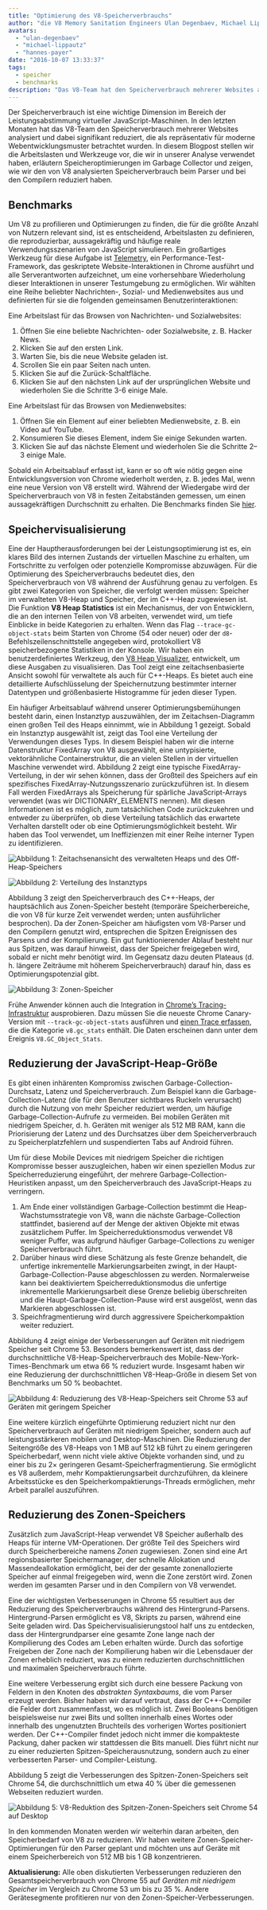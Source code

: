```yaml
---
title: "Optimierung des V8-Speicherverbrauchs"
author: "die V8 Memory Sanitation Engineers Ulan Degenbaev, Michael Lippautz, Hannes Payer und Toon Verwaest"
avatars: 
  - "ulan-degenbaev"
  - "michael-lippautz"
  - "hannes-payer"
date: "2016-10-07 13:33:37"
tags: 
  - speicher
  - benchmarks
description: "Das V8-Team hat den Speicherverbrauch mehrerer Websites analysiert und signifikant reduziert, die als repräsentativ für moderne Webentwicklungsmuster identifiziert wurden."
---
```

Der Speicherverbrauch ist eine wichtige Dimension im Bereich der Leistungsabstimmung virtueller JavaScript-Maschinen. In den letzten Monaten hat das V8-Team den Speicherverbrauch mehrerer Websites analysiert und dabei signifikant reduziert, die als repräsentativ für moderne Webentwicklungsmuster betrachtet wurden. In diesem Blogpost stellen wir die Arbeitslasten und Werkzeuge vor, die wir in unserer Analyse verwendet haben, erläutern Speicheroptimierungen im Garbage Collector und zeigen, wie wir den von V8 analysierten Speicherverbrauch beim Parser und bei den Compilern reduziert haben.

<!--truncate-->
## Benchmarks

Um V8 zu profilieren und Optimierungen zu finden, die für die größte Anzahl von Nutzern relevant sind, ist es entscheidend, Arbeitslasten zu definieren, die reproduzierbar, aussagekräftig und häufige reale Verwendungsszenarien von JavaScript simulieren. Ein großartiges Werkzeug für diese Aufgabe ist [Telemetry](https://catapult.gsrc.io/telemetry), ein Performance-Test-Framework, das geskriptete Website-Interaktionen in Chrome ausführt und alle Serverantworten aufzeichnet, um eine vorhersehbare Wiederholung dieser Interaktionen in unserer Testumgebung zu ermöglichen. Wir wählten eine Reihe beliebter Nachrichten-, Sozial- und Medienwebsites aus und definierten für sie die folgenden gemeinsamen Benutzerinteraktionen:

Eine Arbeitslast für das Browsen von Nachrichten- und Sozialwebsites:

1. Öffnen Sie eine beliebte Nachrichten- oder Sozialwebsite, z. B. Hacker News.
2. Klicken Sie auf den ersten Link.
3. Warten Sie, bis die neue Website geladen ist.
4. Scrollen Sie ein paar Seiten nach unten.
5. Klicken Sie auf die Zurück-Schaltfläche.
6. Klicken Sie auf den nächsten Link auf der ursprünglichen Website und wiederholen Sie die Schritte 3-6 einige Male.

Eine Arbeitslast für das Browsen von Medienwebsites:

1. Öffnen Sie ein Element auf einer beliebten Medienwebsite, z. B. ein Video auf YouTube.
2. Konsumieren Sie dieses Element, indem Sie einige Sekunden warten.
3. Klicken Sie auf das nächste Element und wiederholen Sie die Schritte 2–3 einige Male.

Sobald ein Arbeitsablauf erfasst ist, kann er so oft wie nötig gegen eine Entwicklungsversion von Chrome wiederholt werden, z. B. jedes Mal, wenn eine neue Version von V8 erstellt wird. Während der Wiedergabe wird der Speicherverbrauch von V8 in festen Zeitabständen gemessen, um einen aussagekräftigen Durchschnitt zu erhalten. Die Benchmarks finden Sie [hier](https://cs.chromium.org/chromium/src/tools/perf/page_sets/system_health/browsing_stories.py?q=browsing+news&sq=package:chromium&dr=CS&l=11).

## Speichervisualisierung

Eine der Hauptherausforderungen bei der Leistungsoptimierung ist es, ein klares Bild des internen Zustands der virtuellen Maschine zu erhalten, um Fortschritte zu verfolgen oder potenzielle Kompromisse abzuwägen. Für die Optimierung des Speicherverbrauchs bedeutet dies, den Speicherverbrauch von V8 während der Ausführung genau zu verfolgen. Es gibt zwei Kategorien von Speicher, die verfolgt werden müssen: Speicher im verwalteten V8-Heap und Speicher, der im C++-Heap zugewiesen ist. Die Funktion **V8 Heap Statistics** ist ein Mechanismus, der von Entwicklern, die an den internen Teilen von V8 arbeiten, verwendet wird, um tiefe Einblicke in beide Kategorien zu erhalten. Wenn das Flag `--trace-gc-object-stats` beim Starten von Chrome (54 oder neuer) oder der `d8`-Befehlszeilenschnittstelle angegeben wird, protokolliert V8 speicherbezogene Statistiken in der Konsole. Wir haben ein benutzerdefiniertes Werkzeug, den [V8 Heap Visualizer](https://mlippautz.github.io/v8-heap-stats/), entwickelt, um diese Ausgaben zu visualisieren. Das Tool zeigt eine zeitachsenbasierte Ansicht sowohl für verwaltete als auch für C++-Heaps. Es bietet auch eine detaillierte Aufschlüsselung der Speichernutzung bestimmter interner Datentypen und größenbasierte Histogramme für jeden dieser Typen.

Ein häufiger Arbeitsablauf während unserer Optimierungsbemühungen besteht darin, einen Instanztyp auszuwählen, der im Zeitachsen-Diagramm einen großen Teil des Heaps einnimmt, wie in Abbildung 1 gezeigt. Sobald ein Instanztyp ausgewählt ist, zeigt das Tool eine Verteilung der Verwendungen dieses Typs. In diesem Beispiel haben wir die interne Datenstruktur FixedArray von V8 ausgewählt, eine untypisierte, vektorähnliche Containerstruktur, die an vielen Stellen in der virtuellen Maschine verwendet wird. Abbildung 2 zeigt eine typische FixedArray-Verteilung, in der wir sehen können, dass der Großteil des Speichers auf ein spezifisches FixedArray-Nutzungsszenario zurückzuführen ist. In diesem Fall werden FixedArrays als Speicherung für spärliche JavaScript-Arrays verwendet (was wir DICTIONARY\_ELEMENTS nennen). Mit diesen Informationen ist es möglich, zum tatsächlichen Code zurückzukehren und entweder zu überprüfen, ob diese Verteilung tatsächlich das erwartete Verhalten darstellt oder ob eine Optimierungsmöglichkeit besteht. Wir haben das Tool verwendet, um Ineffizienzen mit einer Reihe interner Typen zu identifizieren.

![Abbildung 1: Zeitachsenansicht des verwalteten Heaps und des Off-Heap-Speichers](/_img/optimizing-v8-memory/timeline-view.png)

![Abbildung 2: Verteilung des Instanztyps](/_img/optimizing-v8-memory/distribution.png)

Abbildung 3 zeigt den Speicherverbrauch des C++-Heaps, der hauptsächlich aus Zonen-Speicher besteht (temporäre Speicherbereiche, die von V8 für kurze Zeit verwendet werden; unten ausführlicher besprochen). Da der Zonen-Speicher am häufigsten vom V8-Parser und den Compilern genutzt wird, entsprechen die Spitzen Ereignissen des Parsens und der Kompilierung. Ein gut funktionierender Ablauf besteht nur aus Spitzen, was darauf hinweist, dass der Speicher freigegeben wird, sobald er nicht mehr benötigt wird. Im Gegensatz dazu deuten Plateaus (d. h. längere Zeiträume mit höherem Speicherverbrauch) darauf hin, dass es Optimierungspotenzial gibt.

![Abbildung 3: Zonen-Speicher](/_img/optimizing-v8-memory/zone-memory.png)

Frühe Anwender können auch die Integration in [Chrome’s Tracing-Infrastruktur](https://www.chromium.org/developers/how-tos/trace-event-profiling-tool) ausprobieren. Dazu müssen Sie die neueste Chrome Canary-Version mit `--track-gc-object-stats` ausführen und [einen Trace erfassen](https://www.chromium.org/developers/how-tos/trace-event-profiling-tool/recording-tracing-runs#TOC-Capture-a-trace-on-Chrome-desktop), die die Kategorie `v8.gc_stats` enthält. Die Daten erscheinen dann unter dem Ereignis `V8.GC_Object_Stats`.

## Reduzierung der JavaScript-Heap-Größe

Es gibt einen inhärenten Kompromiss zwischen Garbage-Collection-Durchsatz, Latenz und Speicherverbrauch. Zum Beispiel kann die Garbage-Collection-Latenz (die für den Benutzer sichtbares Ruckeln verursacht) durch die Nutzung von mehr Speicher reduziert werden, um häufige Garbage-Collection-Aufrufe zu vermeiden. Bei mobilen Geräten mit niedrigem Speicher, d. h. Geräten mit weniger als 512 MB RAM, kann die Priorisierung der Latenz und des Durchsatzes über dem Speicherverbrauch zu Speicherplatzfehlern und suspendierten Tabs auf Android führen.

Um für diese Mobile Devices mit niedrigem Speicher die richtigen Kompromisse besser auszugleichen, haben wir einen speziellen Modus zur Speicherreduzierung eingeführt, der mehrere Garbage-Collection-Heuristiken anpasst, um den Speicherverbrauch des JavaScript-Heaps zu verringern.

1. Am Ende einer vollständigen Garbage-Collection bestimmt die Heap-Wachstumsstrategie von V8, wann die nächste Garbage-Collection stattfindet, basierend auf der Menge der aktiven Objekte mit etwas zusätzlichem Puffer. Im Speicherreduktionsmodus verwendet V8 weniger Puffer, was aufgrund häufiger Garbage-Collections zu weniger Speicherverbrauch führt.
1. Darüber hinaus wird diese Schätzung als feste Grenze behandelt, die unfertige inkrementelle Markierungsarbeiten zwingt, in der Haupt-Garbage-Collection-Pause abgeschlossen zu werden. Normalerweise kann bei deaktiviertem Speicherreduktionsmodus die unfertige inkrementelle Markierungsarbeit diese Grenze beliebig überschreiten und die Haupt-Garbage-Collection-Pause wird erst ausgelöst, wenn das Markieren abgeschlossen ist.
1. Speichfragmentierung wird durch aggressivere Speicherkompaktion weiter reduziert.

Abbildung 4 zeigt einige der Verbesserungen auf Geräten mit niedrigem Speicher seit Chrome 53. Besonders bemerkenswert ist, dass der durchschnittliche V8-Heap-Speicherverbrauch des Mobile-New-York-Times-Benchmark um etwa 66 % reduziert wurde. Insgesamt haben wir eine Reduzierung der durchschnittlichen V8-Heap-Größe in diesem Set von Benchmarks um 50 % beobachtet.

![Abbildung 4: Reduzierung des V8-Heap-Speichers seit Chrome 53 auf Geräten mit geringem Speicher](/_img/optimizing-v8-memory/heap-memory-reduction.png)

Eine weitere kürzlich eingeführte Optimierung reduziert nicht nur den Speicherverbrauch auf Geräten mit niedrigem Speicher, sondern auch auf leistungsstärkeren mobilen und Desktop-Maschinen. Die Reduzierung der Seitengröße des V8-Heaps von 1 MB auf 512 kB führt zu einem geringeren Speicherbedarf, wenn nicht viele aktive Objekte vorhanden sind, und zu einer bis zu 2× geringeren Gesamt-Speicherfragmentierung. Sie ermöglicht es V8 außerdem, mehr Kompaktierungsarbeit durchzuführen, da kleinere Arbeitsstücke es den Speicherkompaktierungs-Threads ermöglichen, mehr Arbeit parallel auszuführen.

## Reduzierung des Zonen-Speichers

Zusätzlich zum JavaScript-Heap verwendet V8 Speicher außerhalb des Heaps für interne VM-Operationen. Der größte Teil des Speichers wird durch Speicherbereiche namens _Zonen_ zugewiesen. Zonen sind eine Art regionsbasierter Speichermanager, der schnelle Allokation und Massendeallokation ermöglicht, bei der der gesamte zonenallozierte Speicher auf einmal freigegeben wird, wenn die Zone zerstört wird. Zonen werden im gesamten Parser und in den Compilern von V8 verwendet.

Eine der wichtigsten Verbesserungen in Chrome 55 resultiert aus der Reduzierung des Speicherverbrauchs während des Hintergrund-Parsens. Hintergrund-Parsen ermöglicht es V8, Skripts zu parsen, während eine Seite geladen wird. Das Speichervisualisierungstool half uns zu entdecken, dass der Hintergrundparser eine gesamte Zone lange nach der Kompilierung des Codes am Leben erhalten würde. Durch das sofortige Freigeben der Zone nach der Kompilierung haben wir die Lebensdauer der Zonen erheblich reduziert, was zu einem reduzierten durchschnittlichen und maximalen Speicherverbrauch führte.

Eine weitere Verbesserung ergibt sich durch eine bessere Packung von Feldern in den Knoten des _abstrakten Syntaxbaums_, die vom Parser erzeugt werden. Bisher haben wir darauf vertraut, dass der C++-Compiler die Felder dort zusammenfasst, wo es möglich ist. Zwei Booleans benötigen beispielsweise nur zwei Bits und sollten innerhalb eines Wortes oder innerhalb des ungenutzten Bruchteils des vorherigen Wortes positioniert werden. Der C++-Compiler findet jedoch nicht immer die kompakteste Packung, daher packen wir stattdessen die Bits manuell. Dies führt nicht nur zu einer reduzierten Spitzen-Speicherausnutzung, sondern auch zu einer verbesserten Parser- und Compiler-Leistung.

Abbildung 5 zeigt die Verbesserungen des Spitzen-Zonen-Speichers seit Chrome 54, die durchschnittlich um etwa 40 % über die gemessenen Webseiten reduziert wurden.

![Abbildung 5: V8-Reduktion des Spitzen-Zonen-Speichers seit Chrome 54 auf Desktop](/_img/optimizing-v8-memory/peak-zone-memory-reduction.png)

In den kommenden Monaten werden wir weiterhin daran arbeiten, den Speicherbedarf von V8 zu reduzieren. Wir haben weitere Zonen-Speicher-Optimierungen für den Parser geplant und möchten uns auf Geräte mit einem Speicherbereich von 512 MB bis 1 GB konzentrieren.

**Aktualisierung:** Alle oben diskutierten Verbesserungen reduzieren den Gesamtspeicherverbrauch von Chrome 55 auf _Geräten mit niedrigem Speicher_ im Vergleich zu Chrome 53 um bis zu 35 %. Andere Gerätesegmente profitieren nur von den Zonen-Speicher-Verbesserungen.
